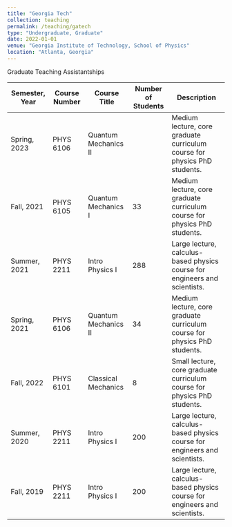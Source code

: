 ```yaml
---
title: "Georgia Tech"
collection: teaching
permalink: /teaching/gatech
type: "Undergraduate, Graduate"
date: 2022-01-01
venue: "Georgia Institute of Technology, School of Physics"
location: "Atlanta, Georgia"
---
```


Graduate Teaching Assistantships



| Semester, Year | Course Number | Course Title         | Number of Students | Description                                                                |
|----------------|---------------|----------------------|--------------------|----------------------------------------------------------------------------|
| Spring, 2023   | PHYS 6106     | Quantum Mechanics II |                    | Medium lecture, core graduate curriculum course for physics PhD students.  |
| Fall, 2021     | PHYS 6105     | Quantum Mechanics I  | 33                 | Medium lecture, core graduate curriculum course for physics PhD students.  |
| Summer, 2021   | PHYS 2211     | Intro Physics I      | 288                | Large lecture, calculus-based physics course for engineers and scientists. |
| Spring, 2021   | PHYS 6106     | Quantum Mechanics II | 34                 | Medium lecture, core graduate curriculum course for physics PhD students.  |
| Fall, 2022     | PHYS 6101     | Classical Mechanics  | 8                  | Small lecture, core graduate curriculum course for physics PhD students.   |
| Summer, 2020   | PHYS 2211     | Intro Physics I      | 200                | Large lecture, calculus-based physics course for engineers and scientists. |
| Fall, 2019     | PHYS 2211     | Intro Physics I      | 200                | Large lecture, calculus-based physics course for engineers and scientists. |

